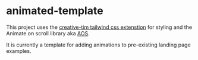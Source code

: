 # animated-template
This project uses the [creative-tim tailwind css extenstion](https://www.creative-tim.com/learning-lab/tailwind-starter-kit/presentation) for styling
and the Animate on scroll library aka [AOS](https://michalsnik.github.io/aos/).

It is currently a template for adding animations to pre-existing landing page examples.
